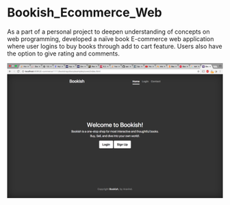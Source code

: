 # Bookish_Ecommerce_Web

As a part of a personal project to deepen understanding of concepts on web programming, developed a naïve book E-commerce web application where user logins to buy books through add to cart feature. Users also have the option to give rating and comments.

![alt tag](https://github.com/aachan3/Bookish_Ecommerce_Web/blob/master/images/1.png)
